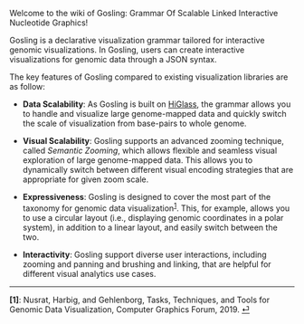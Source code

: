 Welcome to the wiki of Gosling: Grammar Of Scalable Linked Interactive Nucleotide Graphics!

Gosling is a declarative visualization grammar tailored for interactive genomic visualizations. In Gosling, users can create interactive visualizations for genomic data through a JSON syntax.

The key features of Gosling compared to existing visualization libraries are as follow:

- **Data Scalability**: As Gosling is built on [HiGlass](http://higlass.io/), the grammar allows you to handle and visualize large genome-mapped data and quickly switch the scale of visualization from base-pairs to whole genome.

- **Visual Scalability**: Gosling supports an advanced zooming technique, called *Semantic Zooming*, which allows flexible and seamless visual exploration of large genome-mapped data. This allows you to dynamically switch between different visual encoding strategies that are appropriate for given zoom scale. <!--For example, you can show nucleotide bases of genomic sequence when zoomed in while show overall distribution of the bases using stacked bar chart when zoomed out.-->

- **Expressiveness**: Gosling is designed to cover the most part of the taxonomy for genomic data visualization<sup id="fnc1">[1](#fn1)</sup>. This, for example, allows you to use a circular layout (i.e., displaying genomic coordinates in a polar system), in addition to a linear layout, and easily switch between the two.

- **Interactivity**: Gosling support diverse user interactions, including zooming and panning and brushing and linking, that are helpful for different visual analytics use cases.

---
<b id="fn1">[1]</b>: Nusrat, Harbig, and Gehlenborg, Tasks, Techniques, and Tools for Genomic Data Visualization, Computer Graphics Forum, 2019. [⏎](#fnc1)